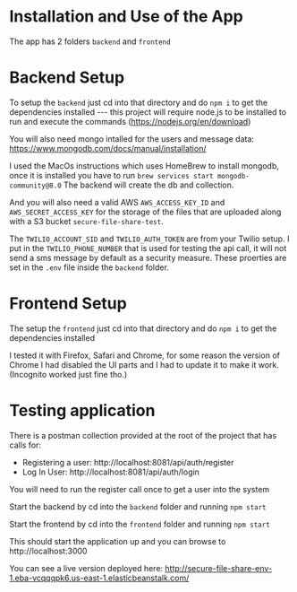 # Installation and Use of the App

The app has 2 folders `backend` and `frontend`

# Backend Setup
To setup the `backend` just cd into that directory and do `npm i` to get the dependencies installed --- this project will require node.js to be installed to run and execute the commands (https://nodejs.org/en/download)

You will also need mongo intalled for the users and message data: https://www.mongodb.com/docs/manual/installation/

I used the MacOs instructions which uses HomeBrew to install mongodb, once it is installed you have to run
`brew services start mongodb-community@8.0`
The backend will create the db and collection.

And you will also need a valid AWS `AWS_ACCESS_KEY_ID` and `AWS_SECRET_ACCESS_KEY` for the storage of the files that are uploaded along with a S3 bucket `secure-file-share-test`.

The `TWILIO_ACCOUNT_SID` and `TWILIO_AUTH_TOKEN` are from your Twilio setup.  I put in the `TWILIO_PHONE_NUMBER` that is used for testing the api call, it will not send a sms message by default as a security measure.
 These proerties are set in the `.env` file inside the `backend` folder.

# Frontend Setup
The setup the `frontend` just cd into that directory and do `npm i` to get the dependencies installed

I tested it with Firefox, Safari and Chrome, for some reason the version of Chrome I had disabled the UI parts and I had to update it to make it work.  (Incognito worked just fine tho.)

# Testing application

There is a postman collection provided at the root of the project that has calls for:
- Registering a user: http://localhost:8081/api/auth/register
- Log In User: http://localhost:8081/api/auth/login

You will need to run the register call once to get a user into the system

Start the backend by cd into the `backend` folder and running `npm start`

Start the frontend by cd into the `frontend` folder and running `npm start`

This should start the application up and you can browse to http://localhost:3000

You can see a live version deployed here: http://secure-file-share-env-1.eba-vcqqqpk6.us-east-1.elasticbeanstalk.com/